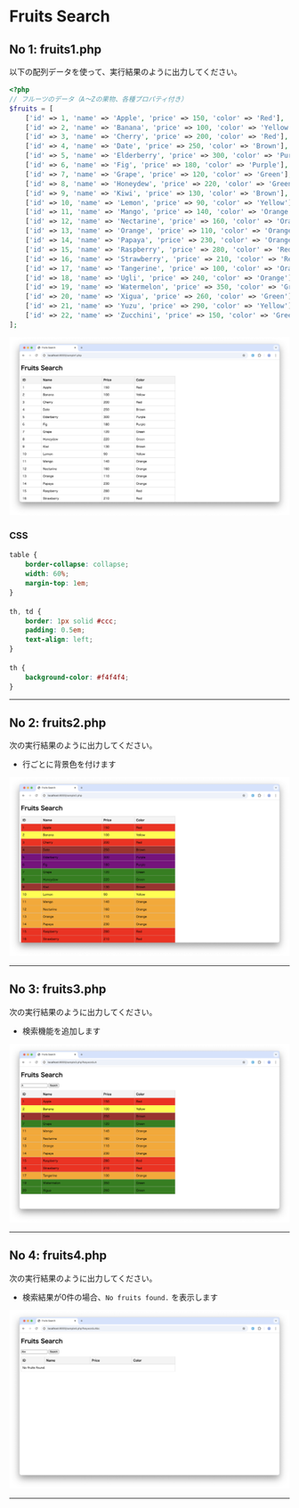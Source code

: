 # Fruits Search

## No 1: fruits1.php

以下の配列データを使って、実行結果のように出力してください。

```php
<?php
// フルーツのデータ（A〜Zの果物、各種プロパティ付き）
$fruits = [
    ['id' => 1, 'name' => 'Apple', 'price' => 150, 'color' => 'Red'],
    ['id' => 2, 'name' => 'Banana', 'price' => 100, 'color' => 'Yellow'],
    ['id' => 3, 'name' => 'Cherry', 'price' => 200, 'color' => 'Red'],
    ['id' => 4, 'name' => 'Date', 'price' => 250, 'color' => 'Brown'],
    ['id' => 5, 'name' => 'Elderberry', 'price' => 300, 'color' => 'Purple'],
    ['id' => 6, 'name' => 'Fig', 'price' => 180, 'color' => 'Purple'],
    ['id' => 7, 'name' => 'Grape', 'price' => 120, 'color' => 'Green'],
    ['id' => 8, 'name' => 'Honeydew', 'price' => 220, 'color' => 'Green'],
    ['id' => 9, 'name' => 'Kiwi', 'price' => 130, 'color' => 'Brown'],
    ['id' => 10, 'name' => 'Lemon', 'price' => 90, 'color' => 'Yellow'],
    ['id' => 11, 'name' => 'Mango', 'price' => 140, 'color' => 'Orange'],
    ['id' => 12, 'name' => 'Nectarine', 'price' => 160, 'color' => 'Orange'],
    ['id' => 13, 'name' => 'Orange', 'price' => 110, 'color' => 'Orange'],
    ['id' => 14, 'name' => 'Papaya', 'price' => 230, 'color' => 'Orange'],
    ['id' => 15, 'name' => 'Raspberry', 'price' => 280, 'color' => 'Red'],
    ['id' => 16, 'name' => 'Strawberry', 'price' => 210, 'color' => 'Red'],
    ['id' => 17, 'name' => 'Tangerine', 'price' => 100, 'color' => 'Orange'],
    ['id' => 18, 'name' => 'Ugli', 'price' => 240, 'color' => 'Orange'],
    ['id' => 19, 'name' => 'Watermelon', 'price' => 350, 'color' => 'Green'],
    ['id' => 20, 'name' => 'Xigua', 'price' => 260, 'color' => 'Green'],
    ['id' => 21, 'name' => 'Yuzu', 'price' => 290, 'color' => 'Yellow'],
    ['id' => 22, 'name' => 'Zucchini', 'price' => 150, 'color' => 'Green'],
];
```

![image1](images/image1.png)

### CSS

```css
table {
    border-collapse: collapse;
    width: 60%;
    margin-top: 1em;
}

th, td {
    border: 1px solid #ccc;
    padding: 0.5em;
    text-align: left;
}

th {
    background-color: #f4f4f4;
}
```

---

## No 2: fruits2.php

次の実行結果のように出力してください。

- 行ごとに背景色を付けます

![image2](images/image2.png)

---

## No 3: fruits3.php

次の実行結果のように出力してください。

- 検索機能を追加します

![image3](images/image3.png)

---

## No 4: fruits4.php

次の実行結果のように出力してください。

- 検索結果が0件の場合、`No fruits found.` を表示します

![image4](images/image4.png)

---
